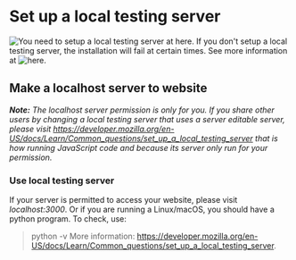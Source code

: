 # Set up a local testing server
![You need to setup a local testing server at here](https://developer.mozilla.org/en-US/docs/Learn/Common_questions/set_up_a_local_testing_server). If you don't setup a local testing server, the installation will fail at certain times. 
See more information at ![here](https://github.com/zixuan75/html_project/wiki).
## Make a localhost server to website
*****Note:***** *The localhost server permission is only for you. If you share other users by changing a local testing server that uses a server editable server, please visit https://developer.mozilla.org/en-US/docs/Learn/Common_questions/set_up_a_local_testing_server that is how running JavaScript code and because its server only run for your permission.*
### Use local testing server
If your server is permitted to access your website, please visit *localhost:3000*. Or if you are running a Linux/macOS, you should have a python program. To check, use:
> python -v
More information: https://developer.mozilla.org/en-US/docs/Learn/Common_questions/set_up_a_local_testing_server.
